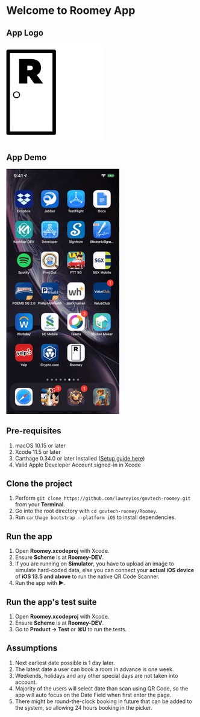 # Welcome to Roomey App

## App Logo
![roomey-app-icon](images/roomey-app-icon.png)
<br/>

## App Demo
<left>![roomey-app-icon](images/roomey-demo.gif)</left>

## Pre-requisites

1. macOS 10.15 or later
2. Xcode 11.5 or later
3. Carthage 0.34.0 or later Installed ([Setup guide here](https://github.com/Carthage/Carthage))
4. Valid Apple Developer Account signed-in in Xcode

## Clone the project

1. Perform `git clone https://github.com/lawreyios/govtech-roomey.git` from your **Terminal**.
2. Go into the root directory with `cd govtech-roomey/Roomey`.
3. Run `carthage bootstrap --platform iOS` to install dependencies.

## Run the app

1. Open **Roomey.xcodeproj** with Xcode.
2. Ensure **Scheme** is at **Roomey-DEV**.
3. If you are running on **Simulator**, you have to upload an image to simulate hard-coded data, else you can connect your **actual iOS device** of **iOS 13.5 and above** to run the native QR Code Scanner.
3. Run the app with **►**.

## Run the app's test suite

1. Open **Roomey.xcodeproj** with Xcode.
2. Ensure **Scheme** is at **Roomey-DEV**.
3. Go to **Product -> Test** or **⌘U** to run the tests.

## Assumptions 

1. Next earliest date possible is 1 day later.
2. The latest date a user can book a room in advance is one week.
3. Weekends, holidays and any other special days are not taken into account.
4. Majority of the users will select date than scan using QR Code, so the app will auto focus on the Date Field when first enter the page.
5. There might be round-the-clock booking in future that can be added to the system, so allowing 24 hours booking in the picker.
